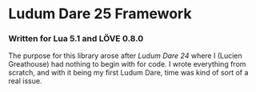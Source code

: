 # Ludum Dare 25 Framework
### Written for Lua 5.1 and LÖVE 0.8.0

The purpose for this library arose after *Ludum Dare 24* where I (Lucien Greathouse) had nothing to begin with for code. I wrote everything from scratch, and with it being my first Ludum Dare, time was kind of sort of a real issue.